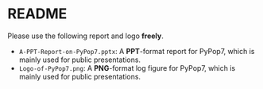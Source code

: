 # README

Please use the following report and logo **freely**.

* `A-PPT-Report-on-PyPop7.pptx`: A **PPT**-format report for PyPop7, which is mainly used for
  public presentations.
* `Logo-of-PyPop7.png`: A **PNG**-format log figure for PyPop7, which is mainly used for
  public presentations.

